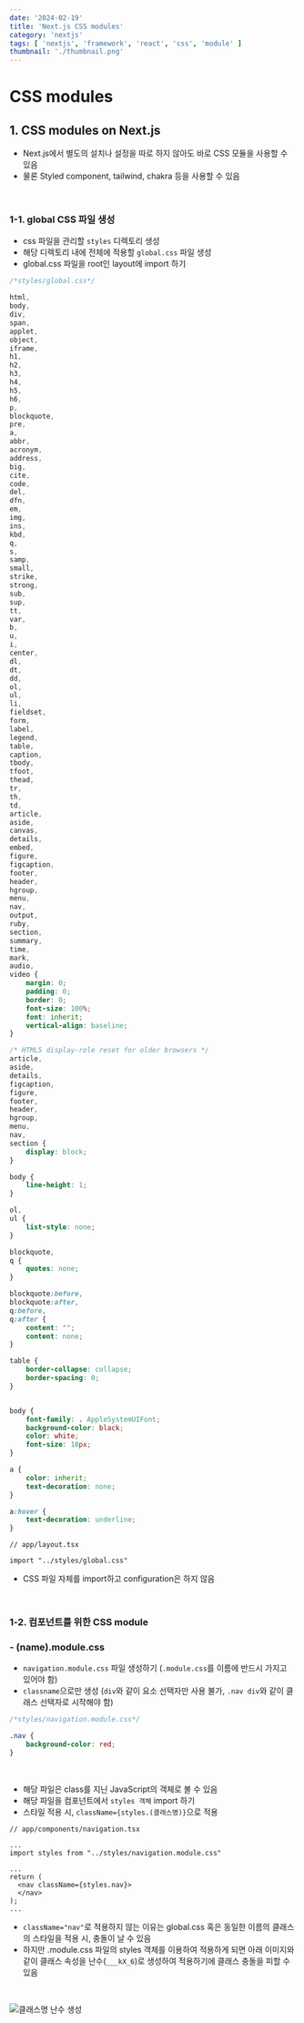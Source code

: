 ```yaml
---
date: '2024-02-19'
title: 'Next.js CSS modules'
category: 'nextjs'
tags: [ 'nextjs', 'framework', 'react', 'css', 'module' ]
thumbnail: './thumbnail.png'
---
```


# CSS modules

## 1. CSS modules on Next.js

- Next.js에서 별도의 설치나 설정을 따로 하지 않아도 바로 CSS 모듈을 사용할 수 있음
- 물론 Styled component, tailwind, chakra 등을 사용할 수 있음

<br/>

### 1-1. global CSS 파일 생성

- css 파일을 관리할 `styles` 디렉토리 생성
- 해당 디렉토리 내에 전체에 적용할 `global.css` 파일 생성
- global.css 파일을 root인 layout에 import 하기

```css
/*styles/global.css*/

html,
body,
div,
span,
applet,
object,
iframe,
h1,
h2,
h3,
h4,
h5,
h6,
p,
blockquote,
pre,
a,
abbr,
acronym,
address,
big,
cite,
code,
del,
dfn,
em,
img,
ins,
kbd,
q,
s,
samp,
small,
strike,
strong,
sub,
sup,
tt,
var,
b,
u,
i,
center,
dl,
dt,
dd,
ol,
ul,
li,
fieldset,
form,
label,
legend,
table,
caption,
tbody,
tfoot,
thead,
tr,
th,
td,
article,
aside,
canvas,
details,
embed,
figure,
figcaption,
footer,
header,
hgroup,
menu,
nav,
output,
ruby,
section,
summary,
time,
mark,
audio,
video {
    margin: 0;
    padding: 0;
    border: 0;
    font-size: 100%;
    font: inherit;
    vertical-align: baseline;
}

/* HTML5 display-role reset for older browsers */
article,
aside,
details,
figcaption,
figure,
footer,
header,
hgroup,
menu,
nav,
section {
    display: block;
}

body {
    line-height: 1;
}

ol,
ul {
    list-style: none;
}

blockquote,
q {
    quotes: none;
}

blockquote:before,
blockquote:after,
q:before,
q:after {
    content: "";
    content: none;
}

table {
    border-collapse: collapse;
    border-spacing: 0;
}


body {
    font-family: . AppleSystemUIFont;
    background-color: black;
    color: white;
    font-size: 18px;
}

a {
    color: inherit;
    text-decoration: none;
}

a:hover {
    text-decoration: underline;
}
```

```tsx
// app/layout.tsx

import "../styles/global.css"
```

- CSS 파일 자체를 import하고 configuration은 하지 않음

<br/>

### 1-2. 컴포넌트를 위한 CSS module

### - (name).module.css

- `navigation.module.css` 파일 생성하기 (`.module.css`를 이름에 반드시 가지고 있어야 함)
- `classname`으로만 생성 (`div`와 같이 요소 선택자만 사용 불가, `.nav div`와 같이 클래스 선택자로 시작해야 함)

```css
/*styles/navigation.module.css*/

.nav {
    background-color: red;
}
```

<br/>

- 해당 파일은 class를 지닌 JavaScript의 객체로 볼 수 있음
- 해당 파일을 컴포넌트에서 `styles 객체` import 하기
- 스타일 적용 시, `className={styles.(클래스명)}`으로 적용

```tsx
// app/components/navigation.tsx

...
import styles from "../styles/navigation.module.css"

...
return (
  <nav className={styles.nav}>
  </nav>
);
...
```

- `className="nav"`로 적용하지 않는 이유는 global.css 혹은 동일한 이름의 클래스의 스타일을 적용 시, 충돌이 날 수 있음
- 하지만 .module.css 파일의 styles 객체를 이용하여 적용하게 되면 아래 이미지와 같이 클래스 속성을 난수(`___kX_6`)로 생성하여 적용하기에 클래스 충돌을 피할 수 있음

<br/>

![클래스명 난수 생성](Nextjs_styles_object_className.png)

[//]: # (---)

[//]: # ()

[//]: # (## Source)

[//]: # ()

[//]: # (- [<>]&#40;<>&#41;)

